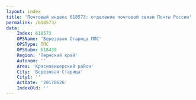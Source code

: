 ```yaml
---
layout: index
title: 'Почтовый индекс 618573: отделение почтовой связи Почты России'
permalink: /618573/
data:
    Index: 618573
    OPSName: 'Березовая Старица ППС'
    OPSType: ППС
    OPSSubm: 618439
    Region: 'Пермский край'
    Autonom: ''
    Area: 'Красновишерский район'
    City: 'Березовая Старица'
    City1: ''
    ActDate: '20170626'
    IndexOld: ''
---
```

